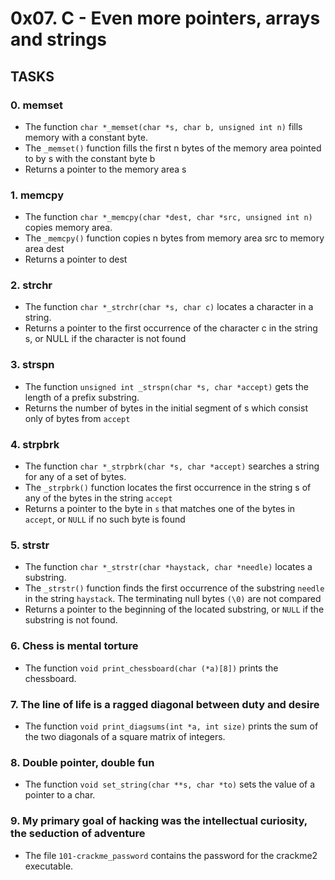# 0x07. C - Even more pointers, arrays and strings
## TASKS
### 0. memset
* The function `char *_memset(char *s, char b, unsigned int n)` fills memory with a constant byte.
* The `_memset()` function fills the first n bytes of the memory area pointed to by s with the constant byte b
* Returns a pointer to the memory area s
### 1. memcpy
* The function `char *_memcpy(char *dest, char *src, unsigned int n)` copies memory area.
* The `_memcpy()`  function copies n bytes from memory area src to memory area dest
* Returns a pointer to dest
### 2. strchr
* The function `char *_strchr(char *s, char c)` locates a character in a string.
* Returns a pointer to the first occurrence of the character c in the string s, or NULL if the character is not found
### 3. strspn
* The function `unsigned int _strspn(char *s, char *accept)` gets the length of a prefix substring.
* Returns the number of bytes in the initial segment of s which consist only of bytes from `accept`
### 4. strpbrk
* The function `char *_strpbrk(char *s, char *accept)` searches a string for any of a set of bytes.
* The `_strpbrk()` function locates the first occurrence in the string s of any of the bytes in the string `accept`
* Returns a pointer to the byte in `s` that matches one of the bytes in `accept`, or `NULL` if no such byte is found
### 5. strstr
* The function `char *_strstr(char *haystack, char *needle)` locates a substring.
* The `_strstr()` function finds the first occurrence of the substring `needle` in the string `haystack`. The terminating null bytes `(\0)` are not compared
* Returns a pointer to the beginning of the located substring, or `NULL` if the substring is not found.
### 6. Chess is mental torture
* The function `void print_chessboard(char (*a)[8])` prints the chessboard.
### 7. The line of life is a ragged diagonal between duty and desire
* The function `void print_diagsums(int *a, int size)` prints the sum of the two diagonals of a square matrix of integers.
### 8. Double pointer, double fun
* The function `void set_string(char **s, char *to)` sets the value of a pointer to a char.
### 9. My primary goal of hacking was the intellectual curiosity, the seduction of adventure
* The file `101-crackme_password` contains the password for the crackme2 executable.

